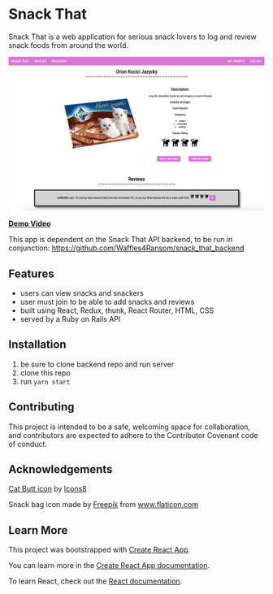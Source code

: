 # Snack That

Snack That is a web application for serious snack lovers to log and review snack foods from around the world.

<img src="public/cat_tongues.png" alt="Snack Review Page" width=750><br>

<a href="https://youtu.be/ktNNXO2ZyNU"><strong>Demo Video</strong></a>

This app is dependent on the Snack That API backend, to be run in conjunction: <a href='https://github.com/Waffles4Ransom/snack_that_backend'>https://github.com/Waffles4Ransom/snack_that_backend</a>


## Features 

- users can view snacks and snackers
- user must join to be able to add snacks and reviews
- built using React, Redux, thunk, React Router, HTML, CSS
- served by a Ruby on Rails API 

## Installation 

1. be sure to clone backend repo and run server 
2. clone this repo 
3. run `yarn start`

## Contributing 
This project is intended to be a safe, welcoming space for collaboration, and contributors are expected to adhere to the Contributor Covenant code of conduct.

## Acknowledgements
<a target="_blank" href="https://icons8.com/icons/set/cat-butt">Cat Butt icon</a> by <a target="_blank" href="https://icons8.com">Icons8</a>

<div>Snack bag icon made by <a href="http://www.freepik.com/" title="Freepik">Freepik</a> from <a href="https://www.flaticon.com/" title="Flaticon">www.flaticon.com</a></div>


## Learn More

This project was bootstrapped with [Create React App](https://github.com/facebook/create-react-app).

You can learn more in the [Create React App documentation](https://facebook.github.io/create-react-app/docs/getting-started).

To learn React, check out the [React documentation](https://reactjs.org/).


